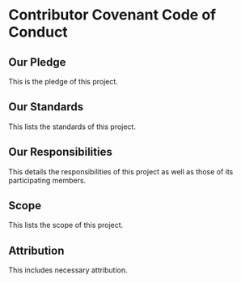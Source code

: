 # Contributor Covenant Code of Conduct
## Our Pledge
This is the pledge of this project.

## Our Standards
This lists the standards of this project.

## Our Responsibilities
This details the responsibilities of this project as well as those of its participating members.

## Scope
This lists the scope of this project.

## Attribution
This includes necessary attribution.
